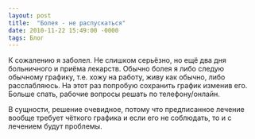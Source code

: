 ```yaml
---
layout: post
title:  "Болея - не распускаться"
date: 2010-11-22 15:49:00 -0000
tags: Блог
---
```


К сожалению я заболел. Не слишком серьёзно, но ещё два дня больничного и приёма лекарств. Обычно болея я либо следую обычному графику, т.е. хожу на работу, живу как обычно, либо расслабляюсь. На этот раз попробую сохранить график изменив его. Больше спать, рабочие вопросы решать по телефону/онлайн.

В сущности, решение очевидное, потому что предписанное лечение вообще требует чёткого графика и если его не соблюдать, то и с лечением будут проблемы.